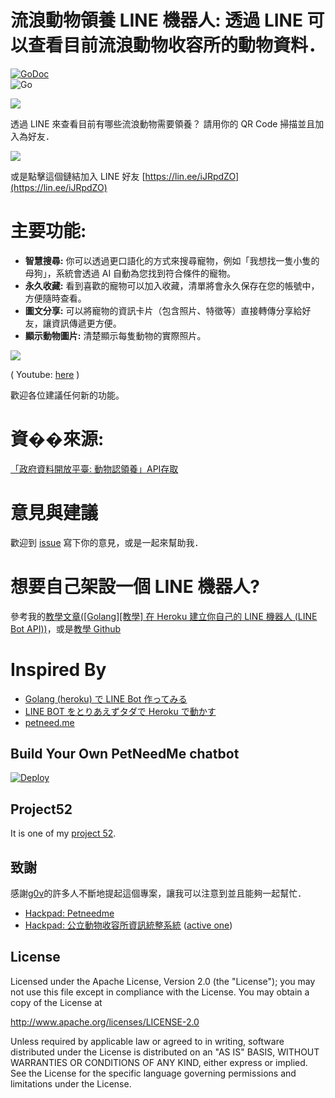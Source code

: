 流浪動物領養 LINE 機器人: 透過 LINE 可以查看目前流浪動物收容所的動物資料．
==============

 [![GoDoc](https://godoc.org/github.com/kkdai/LineBotPetNeedMe?status.svg)](https://godoc.org/github.com/kkdai/LineBotPetNeedMe)  
![Go](https://github.com/kkdai/LineBotPetNeedMe/workflows/Go/badge.svg)



![](http://petneed.me/static//img/petNeedme_full_color.png)

透過 LINE 來查看目前有哪些流浪動物需要領養？ 請用你的 QR Code 掃描並且加入為好友．

![](images/QR.png)


或是點擊這個鏈結加入 LINE 好友 [https://lin.ee/iJRpdZO](https://lin.ee/iJRpdZO)


主要功能:
=============

*   **智慧搜尋:** 你可以透過更口語化的方式來搜尋寵物，例如「我想找一隻小隻的母狗」，系統會透過 AI 自動為您找到符合條件的寵物。
*   **永久收藏:** 看到喜歡的寵物可以加入收藏，清單將會永久保存在您的帳號中，方便隨時查看。
*   **圖文分享:** 可以將寵物的資訊卡片（包含照片、特徵等）直接轉傳分享給好友，讓資訊傳遞更方便。
*   **顯示動物圖片:** 清楚顯示每隻動物的實際照片。

![](images/petneedme.gif)

( Youtube: [here](https://www.youtube.com/watch?v=B9m_6brhkdc) )

歡迎各位建議任何新的功能。 

資��來源:
=============

[「政府資料開放平臺: 動物認領養」API存取](https://data.gov.tw/dataset/85903)

意見與建議
=============

歡迎到 [issue](https://github.com/kkdai/LineBotTaipeiPets/issues) 寫下你的意見，或是一起來幫助我．



想要自己架設一個 LINE 機器人?
=============

參考我的[教學文章([Golang][教學] 在 Heroku 建立你自己的 LINE 機器人 (LINE Bot API))](http://www.evanlin.com/create-your-line-bot-golang/)，或是[教學 Github ](https://github.com/kkdai/LineBotTemplate)


Inspired By
=============

- [Golang (heroku) で LINE Bot 作ってみる](http://qiita.com/dongri/items/ba150f04a98e96b160e7)
- [LINE BOT をとりあえずタダで Heroku で動かす](http.qiita.com/yuya_takeyama/items/0660a59d13e2cd0b2516)
- [petneed.me](https://github.com/jsleetw/petneed.me)


Build Your Own PetNeedMe chatbot
---------------

[![Deploy](https://www.herokucdn.com/deploy/button.svg)](https://heroku.com/deploy)

Project52
---------------

It is one of my [project 52](https://github.com/kkdai/project52).


致謝
---------------

感謝[g0v](http://g0v.tw/)的許多人不斷地提起這個專案，讓我可以注意到並且能夠一起幫忙．

- [Hackpad: Petneedme](https://g0v.hackpad.com/ep/pad/static/GOdHRgQpZSL)
- [Hackpad: 公立動物收容所資訊統整系統](https://g0v.hackpad.com/ep/pad/static/JBhVDOPxhxe) ([active one](https://g0v.hackpad.com/JBhVDOPxhxe))


License
---------------

Licensed under the Apache License, Version 2.0 (the "License");
you may not use this file except in compliance with the License.
You may obtain a copy of the License at

http://www.apache.org/licenses/LICENSE-2.0

Unless required by applicable law or agreed to in writing, software
distributed under the License is distributed on an "AS IS" BASIS,
WITHOUT WARRANTIES OR CONDITIONS OF ANY KIND, either express or implied.
See the License for the specific language governing permissions and
limitations under the License.